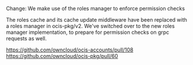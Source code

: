 Change: We make use of the roles manager to enforce permission checks

The roles cache and its cache update middleware have been replaced with a roles manager in ocis-pkg/v2. We've switched
over to the new roles manager implementation, to prepare for permission checks on grpc requests as well.

https://github.com/owncloud/ocis-accounts/pull/108
https://github.com/owncloud/ocis-pkg/pull/60
